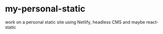 # my-personal-static
work on a personal static site using Netlify, headless CMS and maybe react-static
